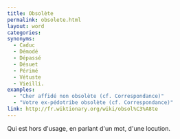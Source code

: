 ```yaml
---
title: Obsolète
permalink: obsolete.html
layout: word
categories:
synonyms:
  - Caduc
  - Démodé
  - Dépassé
  - Désuet
  - Périmé
  - Vétuste
  - Vieilli.
examples:
  - "Cher affidé non obsolète (cf. Correspondance)"
  - "Votre ex-pédotribe obsolète (cf. Correspondance)"
link: http://fr.wiktionary.org/wiki/obsol%C3%A8te
---
```


Qui est hors d'usage, en parlant d'un mot, d'une locution.

